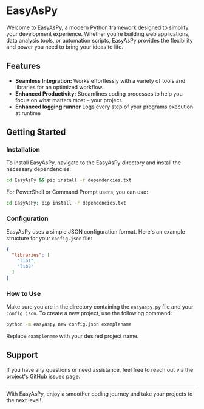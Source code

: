 # EasyAsPy

Welcome to EasyAsPy, a modern Python framework designed to simplify your development experience. Whether you're building web applications, data analysis tools, or automation scripts, EasyAsPy provides the flexibility and power you need to bring your ideas to life.

## Features
- **Seamless Integration:** Works effortlessly with a variety of tools and libraries for an optimized workflow.
- **Enhanced Productivity:** Streamlines coding processes to help you focus on what matters most – your project.
- **Enhanced logging runner** Logs every step of your programs execution at runtime

## Getting Started

### Installation

To install EasyAsPy, navigate to the EasyAsPy directory and install the necessary dependencies:

```bash
cd EasyAsPy && pip install -r dependencies.txt
```

For PowerShell or Command Prompt users, you can use:

```bash
cd EasyAsPy; pip install -r dependencies.txt
```

### Configuration

EasyAsPy uses a simple JSON configuration format. Here's an example structure for your `config.json` file:

```json
{
  "libraries": [
    "lib1",
    "lib2"
  ]
}
```

### How to Use

Make sure you are in the directory containing the `easyaspy.py` file and your `config.json`. To create a new project, use the following command:

```bash
python -m easyaspy new config.json examplename
```

Replace `examplename` with your desired project name.

## Support

If you have any questions or need assistance, feel free to reach out via the project's GitHub issues page.

---

With EasyAsPy, enjoy a smoother coding journey and take your projects to the next level!
